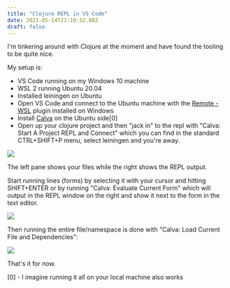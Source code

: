 ```yaml
---
title: "Clojure REPL in VS Code"
date: 2021-05-14T21:10:52.00Z
draft: false
---
```


I'm tinkering around with Clojure at the moment and have found the tooling to be quite nice.

My setup is:

- VS Code running on my Windows 10 machine
- WSL 2 running Ubuntu 20.04
- Installed leiningen on Ubuntu
- Open VS Code and connect to the Ubuntu machine with the [Remote - WSL](https://marketplace.visualstudio.com/items?itemName=ms-vscode-remote.remote-wsl) plugin installed on Windows
- Install [Calva](https://marketplace.visualstudio.com/items?itemName=betterthantomorrow.calva) on the Ubuntu side[0]
- Open up your clojure project and then "jack in" to the repl with "Calva: Start A Project REPL and Connect" which you can find in the standard CTRL+SHIFT+P menu, select leiningen and you're away.

![](/content/images/2021/05/image.png)

The left pane shows your files while the right shows the REPL output.

Start running lines (forms) by selecting it with your cursor and hitting SHIFT+ENTER or by running "Calva: Evaluate Current Form" which will output in the REPL window on the right and show it next to the form in the text editor.

![](/content/images/2021/05/image-1.png)

Then running the entire file/namespace is done with "Calva: Load Current File and Dependencies":

![](/content/images/2021/05/image-2.png)

That's it for now.

[0] - I imagine running it all on your local machine also works

